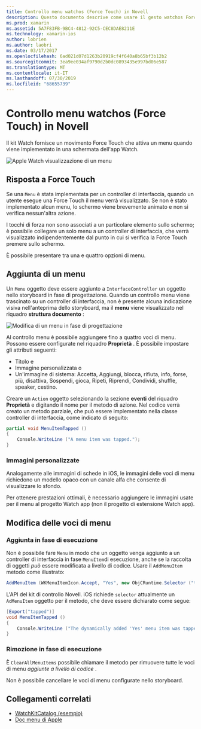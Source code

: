 ```yaml
---
title: Controllo menu watchos (Force Touch) in Novell
description: Questo documento descrive come usare il gesto watchos Force Touch in Novell. Viene illustrato come rispondere a un Force Touch, come aggiungere un menu e modificare le voci di menu.
ms.prod: xamarin
ms.assetid: 5A7F83FB-9BC4-4812-92C5-CEC8DAE8211E
ms.technology: xamarin-ios
author: lobrien
ms.author: laobri
ms.date: 03/17/2017
ms.openlocfilehash: 6ad021d07d1263b20919cf4f640a8b65bf3b12b2
ms.sourcegitcommit: 3ea9ee034af9790d2b0dc0893435e997bd06e587
ms.translationtype: MT
ms.contentlocale: it-IT
ms.lasthandoff: 07/30/2019
ms.locfileid: "68655739"
---
```

# <a name="watchos-menu-control-force-touch-in-xamarin"></a>Controllo menu watchos (Force Touch) in Novell

Il kit Watch fornisce un movimento Force Touch che attiva un menu quando viene implementato in una schermata dell'app Watch.

![](menu-images/menu.png "Apple Watch visualizzazione di un menu")
<!-- watch image courtesy of http://infinitapps.com/bezel/ -->

## <a name="responding-to-force-touch"></a>Risposta a Force Touch

Se una `Menu` è stata implementata per un controller di interfaccia, quando un utente esegue una Force Touch il menu verrà visualizzato. Se non è stato implementato alcun menu, lo schermo viene brevemente animato e non si verifica nessun'altra azione.

I tocchi di forza non sono associati a un particolare elemento sullo schermo; è possibile collegare un solo menu a un controller di interfaccia, che verrà visualizzato indipendentemente dal punto in cui si verifica la Force Touch premere sullo schermo.

È possibile presentare tra una e quattro opzioni di menu.


## <a name="adding-a-menu"></a>Aggiunta di un menu

Un `Menu` oggetto deve essere aggiunto a `InterfaceController` un oggetto nello storyboard in fase di progettazione. Quando un controllo menu viene trascinato su un controller di interfaccia, non è presente alcuna indicazione visiva nell'anteprima dello storyboard, ma il **menu** viene visualizzato nel riquadro **struttura documento** :

![](menu-images/menu-action.png "Modifica di un menu in fase di progettazione")

Al controllo menu è possibile aggiungere fino a quattro voci di menu. Possono essere configurate nel riquadro **Proprietà** . È possibile impostare gli attributi seguenti:

- Titolo e
- Immagine personalizzata o
- Un'immagine di sistema: Accetta, Aggiungi, blocca, rifiuta, info, forse, più, disattiva, Sospendi, gioca, Ripeti, Riprendi, Condividi, shuffle, speaker, cestino.

Creare un `Action` oggetto selezionando la sezione **eventi** del riquadro **Proprietà** e digitando il nome per il metodo di azione. Nel codice verrà creato un metodo parziale, che può essere implementato nella classe controller di interfaccia, come indicato di seguito:

```csharp
partial void MenuItemTapped ()
{
    Console.WriteLine ("A menu item was tapped.");
}
```

### <a name="custom-images"></a>Immagini personalizzate

Analogamente alle immagini di schede in iOS, le immagini delle voci di menu richiedono un modello opaco con un canale alfa che consente di visualizzare lo sfondo.

Per ottenere prestazioni ottimali, è necessario aggiungere le immagini usate per il menu al progetto Watch app (non il progetto di estensione Watch app).


## <a name="changing-the-menu-items"></a>Modifica delle voci di menu

<!--
### Design Time Items

Menu items added the storyboard can be shown and hidden programmatically.
-->

### <a name="adding-at-runtime"></a>Aggiunta in fase di esecuzione

Non è possibile fare `Menu` in modo che un oggetto venga aggiunto a un controller di interfaccia in fase `MenuItem`di esecuzione, anche se la raccolta di oggetti *può* essere modificata a livello di codice.
Usare il `AddMenuItem` metodo come illustrato:

```csharp
AddMenuItem (WKMenuItemIcon.Accept, "Yes", new ObjCRuntime.Selector ("tapped"));
```

L'API del kit di controllo Novell. iOS richiede `selector` attualmente un `AdMenuItem` oggetto per il metodo, che deve essere dichiarato come segue:

```csharp
[Export("tapped")]
void MenuItemTapped ()
{
    Console.WriteLine ("The dynamically added 'Yes' menu item was tapped.");
}
```

### <a name="removing-at-runtime"></a>Rimozione in fase di esecuzione

È `ClearAllMenuItems` possibile chiamare il metodo per rimuovere tutte le voci di menu *aggiunte a livello di codice* .

Non è possibile cancellare le voci di menu configurate nello storyboard.



## <a name="related-links"></a>Collegamenti correlati

- [WatchKitCatalog (esempio)](https://docs.microsoft.com/samples/xamarin/ios-samples/watchos-watchkitcatalog)
- [Doc menu di Apple](https://developer.apple.com/library/prerelease/ios/documentation/General/Conceptual/WatchKitProgrammingGuide/Menus.html)
